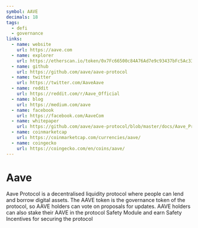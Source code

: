 ```yaml
---
symbol: AAVE
decimals: 18
tags:
  - defi
  - governance
links:
  - name: website
    url: https://aave.com
  - name: explorer
    url: https://etherscan.io/token/0x7Fc66500c84A76Ad7e9c93437bFc5Ac33E2DDaE9
  - name: github
    url: https://github.com/aave/aave-protocol
  - name: twitter
    url: https://twitter.com/AaveAave
  - name: reddit
    url: https://reddit.com/r/Aave_Official
  - name: blog
    url: https://medium.com/aave
  - name: facebook
    url: https://facebook.com/AaveCom
  - name: whitepaper
    url: https://github.com/aave/aave-protocol/blob/master/docs/Aave_Protocol_Whitepaper_v1_0.pdf/
  - name: coinmarketcap
    url: https://coinmarketcap.com/currencies/aave/
  - name: coingecko
    url: https://coingecko.com/en/coins/aave/
---
```


# Aave

Aave Protocol is a decentralised liquidity protocol where people can lend and borrow digital assets. The AAVE token is the governance token of the protocol, so AAVE holders can vote on proposals for updates. AAVE holders can also stake their AAVE in the protocol Safety Module and earn Safety Incentives for securing the protocol
